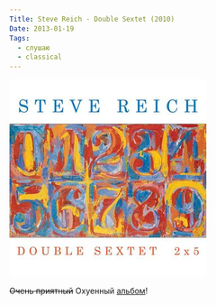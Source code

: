 ```yaml
---
Title: Steve Reich - Double Sextet (2010)
Date: 2013-01-19
Tags:
  - слушаю
  - classical
---
```


![double-sextet.jpg](images/double-sextet.jpg)

~~Очень приятный~~ Охуенный [альбом](https://itunes.apple.com/ru/album/steve-reich-double-sextet-2x5/id390332516)!